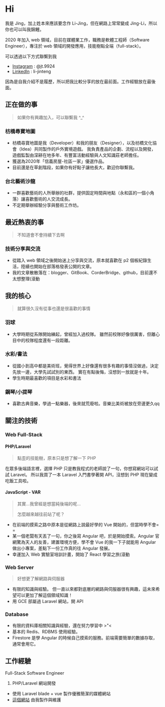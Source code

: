 # Hi

我是 Jing，加上姓本來應該要念作 Li-Jing，但在網路上常常變成 Jing-Li，所以你也可以叫我錦鯉。

2020 年加入 web 領域，目前在媒體業工作，職務是軟體工程師（Software Engineer），專注於 web 領域的開發應用，技能樹點全端（full-stack）。

可以透過以下方式聯繫到我

* [Instagram](https://www.instagram.com/jt.9924/) : @jt.9924
* [LinkedIn](https://www.linkedin.com/in/li-jinteng/) : li-jinteng

因為是自我介紹不是履歷，所以把我比較分享的放在最前面。工作經驗放在最後面。

## 正在做的事

> 如果你有興趣加入，可以聯繫我 ^_^

### 枋橋尋寶地圖
* 枋橋尋寶地圖是我（Developer）和我的朋友（Designer），以及枋橋文化協會（Idea）共同製作的戶外實境遊戲。
  我負責產品的企劃、流程以及開發，遊戲監製由深耕在地多年、有豐富活動經驗與人文知識莊老師擔任。
* 獲選為2020年「信義房屋-社區一家」優選作品。
* 目前還是在草創階段，如果你有好點子讓他長大，歡迎你聯繫我。

### 台北藝術沙龍
* 一群喜歡藝術的人所舉辦的社群，提供固定時間與地點（永和區的一個小角落）讓喜歡藝術的人交流成長。
* 不定期舉辦經驗分享與藝術工作坊。

## 最近熱衷的事

> 不知道會不會持續下去啊

### 技術分享與交流
* 從踏入 web 領域之後開始迷上分享與交流，原本就喜歡在 p2 個板紀錄生活，陸續也開始在部落格發表公開的文章。
* 我的文章散散落在：blogger、GitBook、CorderBridge、github，目前還不太想整理(滾動

## 我的核心

> 就算很久沒有從事也還是很喜歡的事情

### 羽球
* 大學時期從系隊開始練起，曾經加入過校隊。
雖然前校隊好像很厲害，但離心目中的校隊程度還有一段距離。

### 水彩/書法
* 從國小到高中都是美術班，覺得世界上好像還有很多有趣的事情沒做過，決定先放一邊，大學先試試別的東西。
  實在有點後悔，沒想到一放就是十年。
* 學生時期最喜歡的項目是水彩和書法

### 鋼琴/小提琴
* 喜歡古典音樂，學過一點樂器，後來就荒廢啦。音樂比美術被放在旁邊更久qq

## 關注的技術

### Web Full-Stack

#### PHP/Laravel

> 點歪的技能樹，原本只是想了解一下 PHP

在眾多後端語言裡，選擇 PHP 只是教我程式的老師說了一句，你想寫網站可以試試 Laravel。
所以我買了一本 Laravel 入門書學著開 API，沒想到 PHP 現在變成吃飯工具啦。

#### JavaScript - VAR

> 其實...我曾經是想當純後端的呢...
>
> 怎麼越來越往前站了呢？

* 在前端的摸索之路中原本是從網路上說最好學的 Vue 開始的，但當時學不會= =
* 某一個老闆有天丟了一句，你之後寫 Angular 吧，於是開始摸索。Angular 官網驚為天人的友善，建置環境方便，學不會 Vue 的我一下子就能用 Angular 做出小專案，差點下一份工作真的往 Angular 發展。
* 幸運加入 Web 實驗室培訓計畫，開始了 React 學習之旅(滾動

### Web Server

> 好想更了解網路與伺服器

* 有限的知識與經驗。
  但一直以來都對底層的網路與伺服器很有興趣，這未來希望可以更加了解這個領域知識！
* 用 GCE 部屬過 Laravel 網站，開 API

### Database

* 有限的資料庫相關知識與經驗，還在努力學習中 >"<
* 基本的 Redis、RDBMS 使用經驗。
* Firestore 是學 Angular 的時候自己摸索的服務。前端需要簡單的數據存取，通常會用它。

## 工作經驗

Full-Stack Software Engineer

1. PHP/Laravel 網站開發
* 使用 Laravel blade + vue 製作優雅簡潔的媒體網站
* [這個網站](https://fc.bnext.com.tw/) 由我製作與維護
